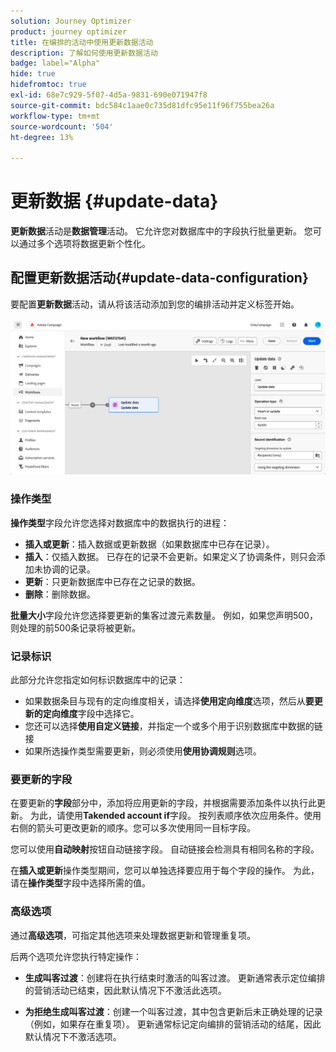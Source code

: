```yaml
---
solution: Journey Optimizer
product: journey optimizer
title: 在编排的活动中使用更新数据活动
description: 了解如何使用更新数据活动
badge: label="Alpha"
hide: true
hidefromtoc: true
exl-id: 68e7c929-5f07-4d5a-9831-690e071947f8
source-git-commit: bdc584c1aae0c735d81dfc95e11f96f755bea26a
workflow-type: tm+mt
source-wordcount: '504'
ht-degree: 13%

---
```


# 更新数据 {#update-data}

**更新数据**&#x200B;活动是&#x200B;**数据管理**&#x200B;活动。 它允许您对数据库中的字段执行批量更新。 您可以通过多个选项将数据更新个性化。

<!--
The **Operation type** field lets you choose the process to be carried out on the data in the database. Select the first option to add data or update (it if it has already been added). You can also only add data, only update data, or delete data. Select the **Update and merge collections** to select a primary record to link duplicates to, and delete those duplicates safely

Specify how to identify the records in the database: if data relate to an existing targeting dimension, select the **Using the targeting dimension** option and select the targeting dimension and fields to update. Otherwise, specify one or more custom links to identify the data in the database, or direct use of reconciliation keys.

Select the fields to update and reconciliation settings. You can use the **Auto-mapping** option to automatically identify the fields to be updated.

The **Advanced options** section let you specify additional settings to manage data and duplicates.

Toggle the **Generate an outbound transition** option to add an outbound transition that will be activated at the end of the execution of the **Update data** activity. The update generally marks the end of a targeting workflow and therefore the option is not activated by default.

Toggle the **Generate an outbound transition for rejects** option to add an outbound transition containing records that have not been correctly processed after the update (for example if there is a duplicate). The update generally marks the end of a targeting workflow and therefore the option is not activated by default.
-->

## 配置更新数据活动{#update-data-configuration}

要配置&#x200B;**更新数据**&#x200B;活动，请从将该活动添加到您的编排活动并定义标签开始。

![](../assets/workflow-update-data.png)

### 操作类型

**操作类型**&#x200B;字段允许您选择对数据库中的数据执行的进程：

* **插入或更新**：插入数据或更新数据（如果数据库中已存在记录）。
* **插入**：仅插入数据。 已存在的记录不会更新。如果定义了协调条件，则只会添加未协调的记录。
* **更新**：只更新数据库中已存在之记录的数据。
* **删除**：删除数据。

**批量大小**&#x200B;字段允许您选择要更新的集客过渡元素数量。 例如，如果您声明500，则处理的前500条记录将被更新。

### 记录标识

此部分允许您指定如何标识数据库中的记录：

* 如果数据条目与现有的定向维度相关，请选择&#x200B;**使用定向维度**&#x200B;选项，然后从&#x200B;**要更新的定向维度**&#x200B;字段中选择它。
* 您还可以选择&#x200B;**使用自定义链接**，并指定一个或多个用于识别数据库中数据的链接
* 如果所选操作类型需要更新，则必须使用&#x200B;**使用协调规则**&#x200B;选项。

### 要更新的字段

在要更新的&#x200B;**字段**&#x200B;部分中，添加将应用更新的字段，并根据需要添加条件以执行此更新。 为此，请使用&#x200B;**Takended account if**&#x200B;字段。 按列表顺序依次应用条件。使用右侧的箭头可更改更新的顺序。您可以多次使用同一目标字段。

您可以使用&#x200B;**自动映射**&#x200B;按钮自动链接字段。 自动链接会检测具有相同名称的字段。

在&#x200B;**插入或更新**&#x200B;操作类型期间，您可以单独选择要应用于每个字段的操作。 为此，请在&#x200B;**操作类型**&#x200B;字段中选择所需的值。

### 高级选项

通过&#x200B;**高级选项**，可指定其他选项来处理数据更新和管理重复项。

<!--
* **Disable automatic key management**
* **Disable audit**
* **Empty the destination value if the source value is empty**
* **Update all columns with matching names**
* **Ignore records which concern the same target**: only the first in the list of expressions will be considered
-->

后两个选项允许您执行特定操作：

* **生成叫客过渡**：创建将在执行结束时激活的叫客过渡。 更新通常表示定位编排的营销活动已结束，因此默认情况下不激活此选项。

* **为拒绝生成叫客过渡**：创建一个叫客过渡，其中包含更新后未正确处理的记录（例如，如果存在重复项）。 更新通常标记定向编排的营销活动的结尾，因此默认情况下不激活选项。
